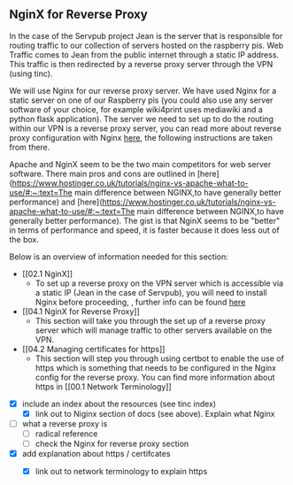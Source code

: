 ## NginX for Reverse Proxy


In the case of the Servpub project Jean is the server that is responsible for routing traffic to our collection of servers hosted on the raspberry pis. Web Traffic comes to Jean from the public internet through a static IP address. This traffic is then redirected by a reverse proxy server through the VPN  (using tinc).

We will use Nginx for our reverse proxy server. We have used Nginx for a static server on one of our Raspberry pis (you could also use any server software of your choice, for example wiki4print uses mediawiki and a python flask application). The server we need to set up to do the routing within our VPN is a reverse proxy server, you can read more about reverse proxy configuration with Nginx [here](https://docs.nginx.com/nginx/admin-guide/web-server/reverse-proxy/), the following instructions are taken from there. 

Apache and NginX seem to be the two main competitors for web server software. There main pros and cons are outlined in [here](https://www.hostinger.co.uk/tutorials/nginx-vs-apache-what-to-use/#:~:text=The main difference between NGINX,to have generally better performance) and [here](https://www.hostinger.co.uk/tutorials/nginx-vs-apache-what-to-use/#:~:text=The main difference between NGINX,to have generally better performance). The gist is that NginX seems to be "better" in terms of performance and speed, it is faster because it does less out of the box.



Below is an overview of information needed for this section:
- [[02.1 NginX]] 
	- To set up a reverse proxy on the VPN server which is accessible via a static IP (Jean in the case of Servpub), you will need to install Nginx before proceeding, , further info can be found [here](https://docs.nginx.com/nginx/admin-guide/installing-nginx/installing-nginx-open-source/)
- [[04.1 NginX for Reverse Proxy]]
	- This section will take you through the set up of a reverse proxy server which will manage traffic to other servers available on the VPN.
- [[04.2 Managing certificates for https]]
	- This section will step you through using certbot to enable the use of https which is something that needs to be configured in the Nginx config for the reverse proxy. You can find more information about https in [[00.1 Network Terminology]]



- [x] include an index about the resources (see tinc index)
	- [x] link out to Niginx section of docs (see above). Explain what Nginx
- [ ] what a reverse proxy is
	- [ ] radical reference
	- [ ] check the Nginx for reverse proxy section
- [x] add explanation about https / certifcates
	- [x] link out to network terminology to explain https

